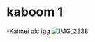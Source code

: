 # kaboom 1
-Kaimei pic igg
![IMG_2338](https://github.com/user-attachments/assets/39a7f0a6-2a88-491f-a99d-b313bccb2cd6)
